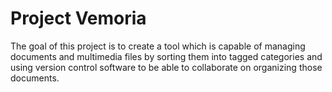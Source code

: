 # Project Vemoria

The goal of this project is to create a tool which is capable of managing documents and
multimedia files by sorting them into tagged categories and using version control software
to be able to collaborate on organizing those documents.
